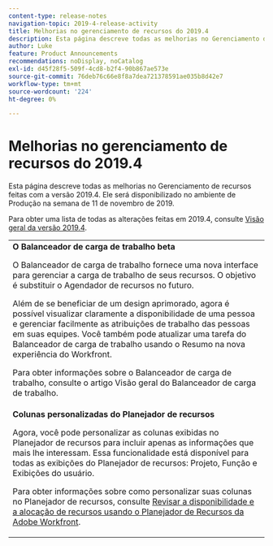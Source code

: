 ```yaml
---
content-type: release-notes
navigation-topic: 2019-4-release-activity
title: Melhorias no gerenciamento de recursos do 2019.4
description: Esta página descreve todas as melhorias no Gerenciamento de recursos feitas com a versão 2019.4. Ele será disponibilizado no ambiente de Produção na semana de 11 de novembro de 2019.
author: Luke
feature: Product Announcements
recommendations: noDisplay, noCatalog
exl-id: d45f28f5-509f-4cd8-b2f4-90b867ae573e
source-git-commit: 76deb76c66e8f8a7dea721378591ae035b8d42e7
workflow-type: tm+mt
source-wordcount: '224'
ht-degree: 0%

---
```


# Melhorias no gerenciamento de recursos do 2019.4

Esta página descreve todas as melhorias no Gerenciamento de recursos feitas com a versão 2019.4. Ele será disponibilizado no ambiente de Produção na semana de 11 de novembro de 2019.

Para obter uma lista de todas as alterações feitas em 2019.4, consulte [Visão geral da versão 2019.4](../../../../product-announcements/product-releases/quarterly-release-archive/2019.4-release-activity/2019.4-release-activity-overview.md).

<table style="table-layout:auto"> 
 <col> 
 <tbody> 
  <tr> 
   <td><strong>O Balanceador de carga de trabalho beta</strong> <p>O Balanceador de carga de trabalho fornece uma nova interface para gerenciar a carga de trabalho de seus recursos. O objetivo é substituir o Agendador de recursos no futuro.</p> <p>Além de se beneficiar de um design aprimorado, agora é possível visualizar claramente a disponibilidade de uma pessoa e gerenciar facilmente as atribuições de trabalho das pessoas em suas equipes. Você também pode atualizar uma tarefa do Balanceador de carga de trabalho usando o Resumo na nova experiência do Workfront.</p> <p>Para obter informações sobre o Balanceador de carga de trabalho, consulte o artigo Visão geral do Balanceador de carga de trabalho.</p> </td> 
  </tr> 
  <tr> 
   <td><strong>Colunas personalizadas do Planejador de recursos</strong> <p>Agora, você pode personalizar as colunas exibidas no Planejador de recursos para incluir apenas as informações que mais lhe interessam. Essa funcionalidade está disponível para todas as exibições do Planejador de recursos: Projeto, Função e Exibições do usuário.</p> <p>Para obter informações sobre como personalizar suas colunas no Planejador de recursos, consulte <a href="../../../../resource-mgmt/resource-planning/resource-availability-allocation-resource-planner.md" class="MCXref xref" xrefformat="{para}">Revisar a disponibilidade e a alocação de recursos usando o Planejador de Recursos da Adobe Workfront</a>.</p> </td> 
  </tr> 
 </tbody> 
</table>

